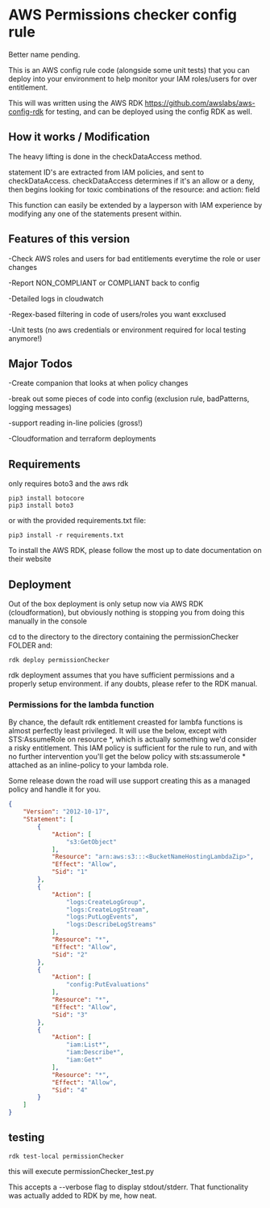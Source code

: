 # AWS Permissions checker config rule

Better name pending.

This is an AWS config rule code (alongside some unit tests) that you can deploy into your environment to help monitor your IAM roles/users for over entitlement.

This will was written using the AWS RDK <https://github.com/awslabs/aws-config-rdk> for testing, and can be deployed using the config RDK as well.

## How it works / Modification

The heavy lifting is done in the checkDataAccess method.

statement ID's are extracted from IAM policies, and sent to checkDataAccess. checkDataAccess determines if it's an allow or a deny, then begins looking for toxic combinations of the resource: and action: field

This function can easily be extended by a layperson with IAM experience by modifying any one of the statements present within.

## Features of this version

-Check AWS roles and users for bad entitlements everytime the role or user changes

-Report NON_COMPLIANT or COMPLIANT back to config

-Detailed logs in cloudwatch

-Regex-based filtering in code of users/roles you want exxclused

-Unit tests (no aws credentials or environment required for local testing anymore!)

## Major Todos

-Create companion that looks at when policy changes

-break out some pieces of code into config (exclusion rule, badPatterns, logging messages)

-support reading in-line policies (gross!)

-Cloudformation and terraform deployments

## Requirements

only requires boto3 and the aws rdk

```shell
pip3 install botocore
pip3 install boto3
```

or with the provided requirements.txt file:

```shell
pip3 install -r requirements.txt
```

To install the AWS RDK, please follow the most up to date documentation on their website

## Deployment

Out of the box deployment is only setup now via AWS RDK (cloudformation), but obviously nothing is stopping you from doing this manually in the console

cd to the directory to the directory containing the permissionChecker FOLDER and:

```shell
rdk deploy permissionChecker
```

rdk deployment assumes that you have sufficient permissions and a properly setup environment. if any doubts, please refer to the RDK manual.

### Permissions for the lambda function

By chance, the default rdk entitlement creasted for lambfa functions is almost perfectly least privileged. It will use the below, except with STS:AssumeRole on resource *, which is actually something we'd consider a risky entitlement.
This IAM policy is sufficient for the rule to run, and with no further intervention you'll get the below policy with sts:assumerole * attached as an inline-policy to your lambda role.

Some release down the road will use support creating this as a managed policy and handle it for you.

```json
{
    "Version": "2012-10-17",
    "Statement": [
        {
            "Action": [
                "s3:GetObject"
            ],
            "Resource": "arn:aws:s3:::<BucketNameHostingLambdaZip>",
            "Effect": "Allow",
            "Sid": "1"
        },
        {
            "Action": [
                "logs:CreateLogGroup",
                "logs:CreateLogStream",
                "logs:PutLogEvents",
                "logs:DescribeLogStreams"
            ],
            "Resource": "*",
            "Effect": "Allow",
            "Sid": "2"
        },
        {
            "Action": [
                "config:PutEvaluations"
            ],
            "Resource": "*",
            "Effect": "Allow",
            "Sid": "3"
        },
        {
            "Action": [
                "iam:List*",
                "iam:Describe*",
                "iam:Get*"
            ],
            "Resource": "*",
            "Effect": "Allow",
            "Sid": "4"
        }
    ]
}
```

## testing

```shell
rdk test-local permissionChecker
```

this will execute permissionChecker_test.py

This accepts a --verbose flag to display stdout/stderr. That functionality was actually added to RDK by me, how neat.

